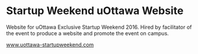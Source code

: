 # Startup Weekend uOttawa Website
Website for uOttawa Exclusive Startup Weekend 2016. Hired by facilitator of the event to produce a website and promote the event on campus.

www.uottawa-startupweekend.com
